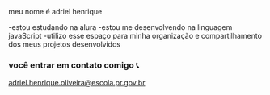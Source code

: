 

meu nome é adriel henrique 

-estou estudando na alura
-estou me desenvolvendo na linguagem javaScript
-utilizo esse espaço para minha organização e compartilhamento dos meus projetos desenvolvidos

### você entrar em contato comigo 📞

adriel.henrique.oliveira@escola.pr.gov.br
